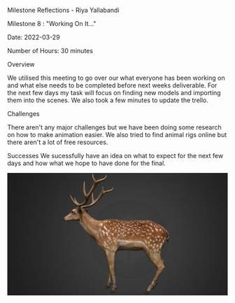 Milestone Reflections - Riya Yallabandi

Milestone 8 : "Working On It..."

Date: 2022-03-29

Number of Hours: 30 minutes

Overview

We utilised this meeting to go over our what everyone has been working on and what else needs to be completed before next weeks 
deliverable. For the next few days my task will focus on finding new models and importing them into the scenes. We also took
a few minutes to update the trello.

Challenges

There aren't any major challenges but we have been doing some research on how to make animation easier. We also tried to find 
animal rigs online but there aren't a lot of free resources.

Successes 
We sucessfully have an idea on what to expect for the next few days and how what we hope to have done for the final. 


![](https://github.com/BIT-IMD-Learning-with-AS/imd3901-term-project-nard/blob/main/documentation/blogposts/deerIdea.png?raw=true)
